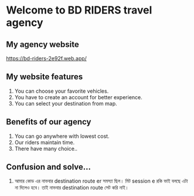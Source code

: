 # Welcome to BD RIDERS travel agency

## My agency website
https://bd-riders-2e92f.web.app/

## My website features
1. You can choose your favorite vehicles.
2. You have to create an account for better experience.
3. You can select your destination from map.

## Benefits of our agency
1. You can go anywhere with lowest cost.
2. Our riders maintain time.
3. There have many choice..

## Confusion and solve...
1. আমার কোড এর নাভবার destination route er সমস্যা ছিল। মিট session e রকি ভাই বলছে এটা না দিলেও হবে। তাই নাভবার destination route সেট করি নাই।